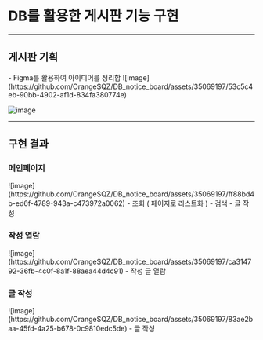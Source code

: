 <h1>DB를 활용한 게시판 기능 구현</h1>
<hr>
<h2>게시판 기획</h2>
- Figma를 활용하여 아이디어를 정리함
![image](https://github.com/OrangeSQZ/DB_notice_board/assets/35069197/53c5c4eb-90bb-4902-af1d-834fa380774e)

![image](https://github.com/OrangeSQZ/DB_notice_board/assets/35069197/40a2b4c5-18ff-4adc-935d-ce999c5bd136)
<hr>
<h2>구현 결과</h2>
<h3>메인페이지</h3>
![image](https://github.com/OrangeSQZ/DB_notice_board/assets/35069197/ff88bd4b-ed6f-4789-943a-c473972a0062)
- 조회 ( 페이지로 리스트화 )
- 검색
- 글 작성

<h3>작성 열람</h3>
![image](https://github.com/OrangeSQZ/DB_notice_board/assets/35069197/ca314792-36fb-4c0f-8a1f-88aea44d4c91)
- 작성 글 열람

<h3>글 작성</h3>
![image](https://github.com/OrangeSQZ/DB_notice_board/assets/35069197/83ae2baa-45fd-4a25-b678-0c9810edc5de)
- 글 작성
